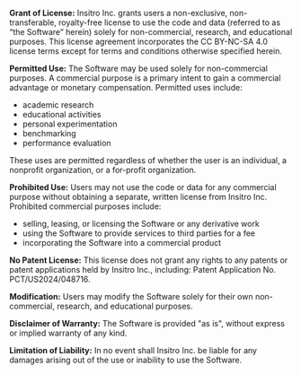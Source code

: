 **Grant of License:** Insitro Inc. grants users a non-exclusive, non-transferable, royalty-free license to use the code and data (referred to as “the Software” herein) solely for non-commercial, research, and educational purposes. This license agreement incorporates the CC BY-NC-SA 4.0 license terms except for terms and conditions otherwise specified herein. 

**Permitted Use:** The Software may be used solely for non-commercial purposes. A commercial purpose is a primary intent to gain a commercial advantage or monetary compensation.  Permitted uses include: 
* academic research
* educational activities
* personal experimentation
* benchmarking
* performance evaluation

These uses are permitted regardless of whether the user is an individual, a nonprofit organization, or a for-profit organization. 

**Prohibited Use:** Users may not use the code or data for any commercial purpose without obtaining a separate, written license from Insitro Inc. 
Prohibited commercial purposes include:
* selling, leasing, or licensing the Software or any derivative work
* using the Software to provide services to third parties for a fee
* incorporating the Software into a commercial product

**No Patent License:** This license does not grant any rights to any patents or patent applications held by Insitro Inc., including: Patent Application No. PCT/US2024/048716.

**Modification:** Users may modify the Software solely for their own non-commercial, research, and educational purposes.

**Disclaimer of Warranty:** The Software is provided "as is", without express or implied warranty of any kind.

**Limitation of Liability:** In no event shall Insitro Inc. be liable for any damages arising out of the use or inability to use the Software.

